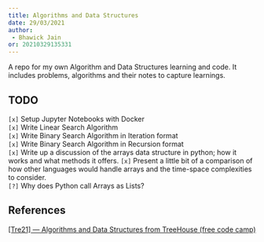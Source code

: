 ```yaml
---
title: Algorithms and Data Structures
date: 29/03/2021 
author:
 - Bhawick Jain
or: 20210329135331
---
```


A repo for my own Algorithm and Data Structures learning and code. It includes problems, algorithms and their notes to capture learnings.

## TODO
`[x]` Setup Jupyter Notebooks with Docker  
`[x]` Write Linear Search Algorithm  
`[x]` Write Binary Search Algorithm in Iteration format  
`[x]` Write Binary Search Algorithm in Recursion format  
`[x]` Write up a discussion of the arrays data structure in python; how it works and what methods it offers.
`[x]` Present a little bit of a comparison of how other languages would handle arrays and the time-space complexities to consider.  
`[?]` Why does Python call Arrays as Lists?  

## References
[[Tre21] — Algorithms and Data Structures from TreeHouse (free code camp)](https://www.youtube.com/watch?v=8hly31xKli0)
